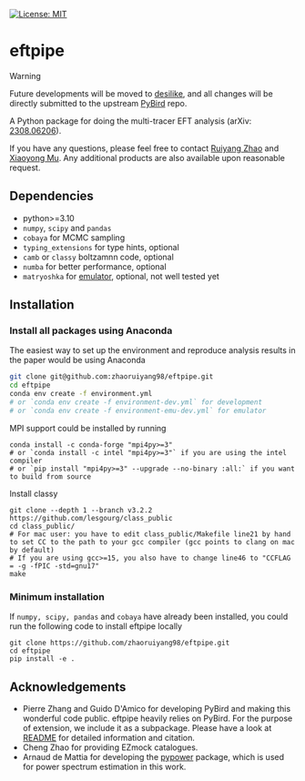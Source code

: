 [![License: MIT](https://img.shields.io/badge/License-MIT-yellow.svg)](https://github.com/zhaoruiyang98/eftpipe/blob/main/LICENSE)
# eftpipe
> [!WARNING]  
> Future developments will be moved to [desilike](https://github.com/cosmodesi/desilike), and all changes will be directly submitted to the upstream [PyBird](https://github.com/pierrexyz/pybird) repo.

A Python package for doing the multi-tracer EFT analysis (arXiv: [2308.06206](https://arxiv.org/abs/2308.06206)).

If you have any questions, please feel free to contact [Ruiyang Zhao](mailto:zhaoruiyang19@mails.ucas.edu.cn) and [Xiaoyong Mu](mailto:mouxiaoyong15@mails.ucas.edu.cn). Any additional products are also available upon reasonable request.

## Dependencies
- python>=3.10
- `numpy`, `scipy` and `pandas`
- `cobaya` for MCMC sampling
- `typing_extensions` for type hints, optional
- `camb` or `classy` boltzamnn code, optional
- `numba` for better performance, optional
- `matryoshka` for [emulator](https://github.com/JDonaldM/Matryoshka), optional, not well tested yet

## Installation
### Install all packages using Anaconda
The easiest way to set up the environment and reproduce analysis results in the paper would be using Anaconda
```bash
git clone git@github.com:zhaoruiyang98/eftpipe.git
cd eftpipe
conda env create -f environment.yml
# or `conda env create -f environment-dev.yml` for development
# or `conda env create -f environment-emu-dev.yml` for emulator
```
MPI support could be installed by running
```shell
conda install -c conda-forge "mpi4py>=3"
# or `conda install -c intel "mpi4py>=3"` if you are using the intel compiler
# or `pip install "mpi4py>=3" --upgrade --no-binary :all:` if you want to build from source
```

Install classy
```shell
git clone --depth 1 --branch v3.2.2 https://github.com/lesgourg/class_public
cd class_public/
# For mac user: you have to edit class_public/Makefile line21 by hand to set CC to the path to your gcc compiler (gcc points to clang on mac by default)
# If you are using gcc>=15, you also have to change line46 to "CCFLAG = -g -fPIC -std=gnu17"
make
```
### Minimum installation
If `numpy, scipy, pandas` and `cobaya` have already been installed, you could run the following code to install eftpipe locally
```shell
git clone https://github.com/zhaoruiyang98/eftpipe.git
cd eftpipe
pip install -e .
```

## Acknowledgements
- Pierre Zhang and Guido D'Amico for developing PyBird and making this wonderful code public. eftpipe heavily relies on PyBird. For the purpose of extension, we include it as a subpackage. Please have a look at [README](https://github.com/zhaoruiyang98/eftpipe/blob/main/eftpipe/pybird/README.md) for detailed information and citation.
- Cheng Zhao for providing EZmock catalogues.
- Arnaud de Mattia for developing the [pypower](https://github.com/cosmodesi/pypower) package, which is used for power spectrum estimation in this work.
